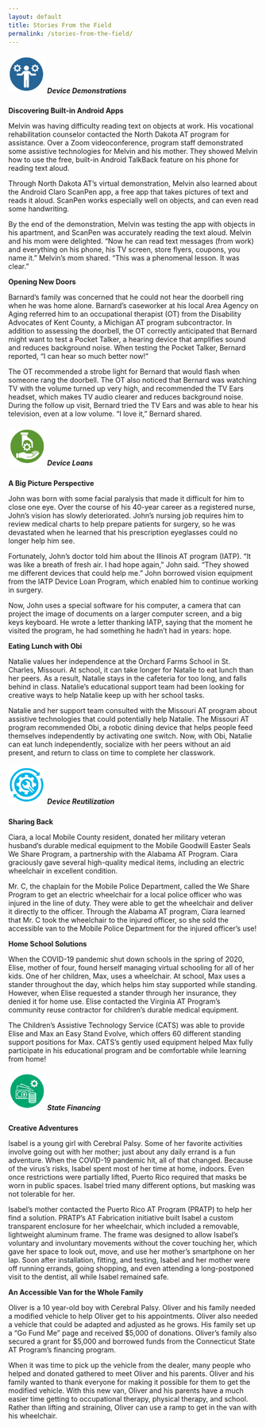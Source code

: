 ```yaml
---
layout: default
title: Stories From the Field
permalink: /stories-from-the-field/
---
```

<div class="container">
  <div class="row">

 <div class="col-md-12">

<div class="card">
<h5 class="card-header"><img  style="width:75px;" src="/assets/Device-Demo-icon.png" alt-text="Device Demo icon"/>
Device Demonstrations
</h5>
<div class="card-body">
		

  <p class="card-text"><b>Discovering Built-in Android Apps </b></p>    

  <p class="card-text"> Melvin was having difficulty reading text on objects at work. His vocational rehabilitation counselor contacted the North Dakota AT program for assistance. Over a Zoom videoconference, program staff demonstrated some assistive technologies for Melvin and his mother. They showed Melvin how to use the free, built-in Android TalkBack feature on his phone for reading text aloud. </p>                                                                                                 
  <p class="card-text">Through North Dakota AT’s virtual demonstration, Melvin also learned about the Android Claro ScanPen app, a free app that takes pictures of text and reads it aloud. ScanPen works especially well on objects, and can even read some handwriting.</p>
  <p class="card-text">By the end of the demonstration, Melvin was testing the app with objects in his apartment, and ScanPen was accurately reading the text aloud. Melvin and his mom were delighted. “Now he can read text messages (from work) and everything on his phone, his TV screen, store flyers, coupons, you name it.” Melvin’s mom shared. “This was a phenomenal lesson. It was clear.”</p>

  <p class="card-text"><b>Opening New Doors</b></p>    
 <p class="card-text"> Barnard’s family was concerned that he could not hear the doorbell ring when he was home alone. Barnard’s caseworker at his local Area Agency on Aging referred him to an occupational therapist (OT) from the Disability Advocates of Kent County, a Michigan AT program subcontractor. In addition to assessing the doorbell, the OT correctly anticipated that Bernard might want to test a Pocket Talker, a hearing device that amplifies sound and reduces background noise. When testing the Pocket Talker, Bernard reported, “I can hear so much better now!”</p>                                                                                                 
  <p class="card-text">The OT recommended a strobe light for Bernard that would flash when someone rang the doorbell. The OT also noticed that Bernard was watching TV with the volume turned up very high, and recommended the TV Ears headset, which makes TV audio clearer and reduces background noise. During the follow up visit, Bernard tried the TV Ears and was able to hear his television, even at a low volume. “I love it,” Bernard shared.</p>

  </div>
  </div>

<div class="card">
<h5 class="card-header">
<img  style="width:75px;" src="/assets/Device-Loan-icon.png" alt-text="Device Loan icon"/> Device Loans
</h5>
<div class="card-body">
	
<p class="card-text"><b>A Big Picture Perspective</b></p>                                                      

<p class="card-text">John was born with some facial paralysis that made it difficult for him to close one eye. Over the course of his 40-year career as a registered nurse, John’s vision has slowly deteriorated. John’s nursing job requires him to review medical charts to help prepare patients for surgery, so he was devastated when he learned that his prescription eyeglasses could no longer help him see. </p>              

<p class="card-text">Fortunately, John’s doctor told him about the Illinois AT program (IATP). “It was like a breath of fresh air. I had hope again,” John said. “They showed me different devices that could help me.” John borrowed vision equipment from the IATP Device Loan Program, which enabled him to continue working in surgery.</p>                                                                                         

<p class="card-text"> Now, John uses a special software for his computer, a camera that can project the image of documents on a larger computer screen, and a big keys keyboard. He wrote a letter thanking IATP, saying that the moment he visited the program, he had something he hadn’t had in years: hope. </p>      

<p class="card-text"><b>Eating Lunch with Obi</b></p>                                                      

<p class="card-text">Natalie values her independence at the Orchard Farms School in St. Charles, Missouri. At school, it can take longer for Natalie to eat lunch than her peers. As a result, Natalie stays in the cafeteria for too long, and falls behind in class. Natalie’s educational support team had been looking for creative ways to help Natalie keep up with her school tasks.</p>            

<p class="card-text">Natalie and her support team consulted with the Missouri AT program about assistive technologies that could potentially help Natalie. The Missouri AT program recommended Obi, a robotic dining device that helps people feed themselves independently by activating one switch. Now, with Obi, Natalie can eat lunch independently, socialize with her peers without an aid present, and return to class on time to complete her classwork.</p>                                                                                         

</div>
</div>

<div class="card">
<h5 class="card-header">
<img  style="width:75px;" src="/assets/Device-Reuse-icon.png" alt-text="Device Reuse icon"/> Device Reutilization
</h5>
<div class="card-body">
  <p class="card-text"><b>Sharing Back</b> </p>
 <p class="card-text">Ciara, a local Mobile County resident, donated her military veteran husband’s durable medical equipment to the Mobile Goodwill Easter Seals We Share Program, a partnership with the Alabama AT Program. Ciara graciously gave several high-quality medical items, including an electric wheelchair in excellent condition.</p>                                                                             <p class="card-text">Mr. C, the chaplain for the Mobile Police Department, called the We Share Program to get an electric wheelchair for a local police officer who was injured in the line of duty. They were able to get the wheelchair and deliver it directly to the officer. Through the Alabama AT program, Ciara learned that Mr. C took the wheelchair to the injured officer, so she sold the accessible van to the Mobile Police Department for the injured officer’s use! </p>               

<div class="card-body">
<p class="card-text"><b>Home School Solutions</b> </p>
<p class="card-text">When the COVID-19 pandemic shut down schools in the spring of 2020, Elise, mother of four, found herself managing virtual schooling for all of her kids. One of her children, Max, uses a wheelchair.  At school, Max uses a stander throughout the day, which helps him stay supported while standing. However, when Elise requested a stander through her insurance, they denied it for home use. Elise contacted the Virginia AT Program’s community reuse contractor for children’s durable medical equipment. </p>                                                                             <p class="card-text">The Children’s Assistive Technology Service (CATS) was able to provide Elise and Max an Easy Stand Evolve, which offers 60 different standing support positions for Max. CATS’s gently used equipment helped Max fully participate in his educational program and be comfortable while learning from home!</p>  

</div>

</div>

<div class="card">
<h5 class="card-header">
<img  style="width:75px;" src="/assets/State-Financing-Icon.png" alt-text="State Financing icon" />  State Financing
</h5>
<div class="card-body">

<p class="card-text"><b>Creative Adventures</b> </p>                                                   
<p class="card-text">Isabel is a young girl with Cerebral Palsy. Some of her favorite activities involve going out with her mother; just about any daily errand is a fun adventure. When the COVID-19 pandemic hit, all of that changed. Because of the virus’s risks, Isabel spent most of her time at home, indoors. Even once restrictions were partially lifted, Puerto Rico required that masks be worn in public spaces. Isabel tried many different options, but masking was not tolerable for her.</p>                                                                                                                                               <p class="card-text">Isabel’s mother contacted the Puerto Rico AT Program (PRATP) to help her find a solution. PRATP’s AT Fabrication initiative built Isabel a custom transparent enclosure for her wheelchair, which included a removable, lightweight aluminum frame. The frame was designed to allow Isabel’s voluntary and involuntary movements without the cover touching her, which gave her space to look out, move, and use her mother’s smartphone on her lap. Soon after installation, fitting, and testing, Isabel and her mother were off running errands, going shopping, and even attending a long-postponed visit to the dentist, all while Isabel remained safe.</p>

<p class="card-text"><b>An Accessible Van for the Whole Family</b> </p>                                                   
<p class="card-text">Oliver is a 10 year-old boy with Cerebral Palsy. Oliver and his family needed a modified vehicle to help Oliver get to his appointments. Oliver also needed a vehicle that could be adapted and adjusted as he grows. His family set up a “Go Fund Me” page and received $5,000 of donations. Oliver’s family also secured a grant for $5,000 and borrowed funds from the Connecticut State AT Program’s financing program.</p>                                                                   

<p class="card-text"> When it was time to pick up the vehicle from the dealer, many people who helped and donated gathered to meet Oliver and his parents. Oliver and his family wanted to thank everyone for making it possible for them to get the modified vehicle. With this new van, Oliver and his parents have a much easier time getting to occupational therapy, physical therapy, and school. Rather than lifting and straining, Oliver can use a ramp to get in the van with his wheelchair.</p>

</div>

</div>
